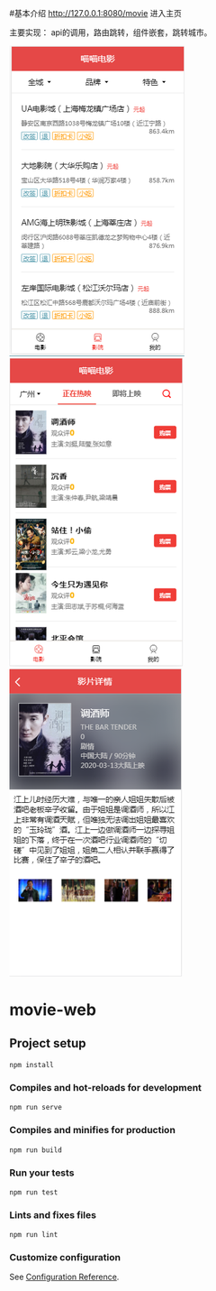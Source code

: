 #基本介绍
http://127.0.0.1:8080/movie 进入主页

主要实现：
api的调用，路由跳转，组件嵌套，跳转城市。

![image](https://github.com/shootFrie/movie-mobile/blob/master/cinema.png)
![image](https://github.com/shootFrie/movie-mobile/blob/master/movie.png)
![image](https://github.com/shootFrie/movie-mobile/blob/master/detail.png)


# movie-web

## Project setup
```
npm install
```

### Compiles and hot-reloads for development
```
npm run serve
```

### Compiles and minifies for production
```
npm run build
```

### Run your tests
```
npm run test
```

### Lints and fixes files
```
npm run lint
```

### Customize configuration
See [Configuration Reference](https://cli.vuejs.org/config/).
